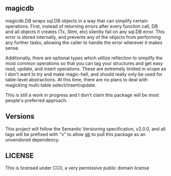 magicdb
---

magicdb.DB wraps sql.DB objects in a way that can simplify certain operations.
First, instead of returning errors after every function call, DB and all
objects it creates (Tx, Stmt, etc) silently fail on any sql.DB error.  This
error is stored internally, and prevents any of the objects from performing any
further tasks, allowing the caller to handle the error wherever it makes sense.

Additionally, there are optional types which utilize reflection to simplify the
most common operations so that you can tag your structures and get easy read,
update, and insert operations.  These are extremely limited in scope as I don't
want to try and make magic-hell, and should really only be used for table-level
abstractions.  At this time, there are no plans to deal with magicking
multi-table select/insert/update.

This is still a work in progress and I don't claim this package will be most
people's preferred approach.

Versions
---

This project will follow the Semantic Versioning specification, v2.0.0, and all
tags will be prefixed with "v" to allow [gb](https://getgb.io/) to pull this
package as an unvendored dependency.

LICENSE
---

This is licensed under CC0, a very permissive public domain license
